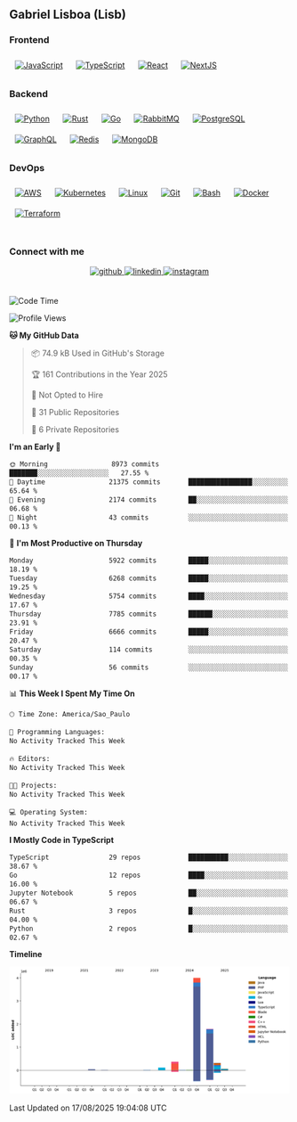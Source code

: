 ## Gabriel Lisboa (Lisb)

### Frontend  
<div align="left">  
<a href="https://www.javascript.com/" target="_blank"><img style="margin: 10px" src="https://profilinator.rishav.dev/skills-assets/javascript-original.svg" alt="JavaScript" height="50" /></a>  
<a href="https://www.typescriptlang.org/" target="_blank"><img style="margin: 10px" src="https://profilinator.rishav.dev/skills-assets/typescript-original.svg" alt="TypeScript" height="50" /></a>  
<a href="https://reactjs.org/" target="_blank"><img style="margin: 10px" src="https://profilinator.rishav.dev/skills-assets/react-original-wordmark.svg" alt="React" height="50" /></a>  
<a href="https://nextjs.org/" target="_blank"><img style="margin: 10px" src="https://profilinator.rishav.dev/skills-assets/nextjs.png" alt="NextJS" height="50" /></a>  
</div>

### Backend  
<div align="left">  
<a href="https://www.python.org/" target="_blank"><img style="margin: 10px" src="https://profilinator.rishav.dev/skills-assets/python-original.svg" alt="Python" height="50" /></a>  
<a href="https://www.rust-lang.org/" target="_blank"><img style="margin: 10px" src="https://profilinator.rishav.dev/skills-assets/rust-plain.svg" alt="Rust" height="50" /></a>  
<a href="https://go.dev/" target="_blank"><img style="margin: 10px" src="https://profilinator.rishav.dev/skills-assets/go-original.svg" alt="Go" height="50" /></a>  
<a href="https://www.rabbitmq.com/" target="_blank"><img style="margin: 10px" src="https://profilinator.rishav.dev/skills-assets/rabbitmq-icon.svg" alt="RabbitMQ" height="50" /></a>  
<a href="https://www.postgresql.org/" target="_blank"><img style="margin: 10px" src="https://profilinator.rishav.dev/skills-assets/postgresql-original-wordmark.svg" alt="PostgreSQL" height="50" /></a>  
<a href="https://graphql.org/" target="_blank"><img style="margin: 10px" src="https://profilinator.rishav.dev/skills-assets/graphql.png" alt="GraphQL" height="50" /></a>  
<a href="https://redis.io/" target="_blank"><img style="margin: 10px" src="https://profilinator.rishav.dev/skills-assets/redis-original-wordmark.svg" alt="Redis" height="50" /></a>  
<a href="https://www.mongodb.com/" target="_blank"><img style="margin: 10px" src="https://profilinator.rishav.dev/skills-assets/mongodb-original-wordmark.svg" alt="MongoDB" height="50" /></a>   
</div>

### DevOps  
<div align="left">  
<a href="https://aws.amazon.com/" target="_blank"><img style="margin: 10px" src="https://profilinator.rishav.dev/skills-assets/amazonwebservices-original-wordmark.svg" alt="AWS" height="50" /></a>  
<a href="https://kubernetes.io/" target="_blank"><img style="margin: 10px" src="https://profilinator.rishav.dev/skills-assets/kubernetes-icon.svg" alt="Kubernetes" height="50" /></a>  
<a href="https://www.linux.org/" target="_blank"><img style="margin: 10px" src="https://profilinator.rishav.dev/skills-assets/linux-original.svg" alt="Linux" height="50" /></a>  
<a href="https://github.com/" target="_blank"><img style="margin: 10px" src="https://profilinator.rishav.dev/skills-assets/git-scm-icon.svg" alt="Git" height="50" /></a>  
<a href="https://www.gnu.org/software/bash/" target="_blank"><img style="margin: 10px" src="https://profilinator.rishav.dev/skills-assets/gnu_bash-icon.svg" alt="Bash" height="50" /></a>  
<a href="https://www.docker.com/" target="_blank"><img style="margin: 10px" src="https://profilinator.rishav.dev/skills-assets/docker-original-wordmark.svg" alt="Docker" height="50" /></a>  
<a href="https://www.terraform.io/" target="_blank"><img style="margin: 10px" src="https://profilinator.rishav.dev/skills-assets/terraformio-icon.svg" alt="Terraform" height="50" /></a>  
</div>

<br/>  

### Connect with me

<div align="center">
<a href="https://github.com/tenlisboa" target="_blank">
<img src=https://img.shields.io/badge/github-%2324292e.svg?&style=for-the-badge&logo=github&logoColor=white alt=github style="margin-bottom: 5px;" />
</a>
<a href="https://linkedin.com/in/lisgood" target="_blank">
<img src=https://img.shields.io/badge/linkedin-%231E77B5.svg?&style=for-the-badge&logo=linkedin&logoColor=white alt=linkedin style="margin-bottom: 5px;" />
</a>
<a href="https://instagram.com/lisgoood_" target="_blank">
<img src=https://img.shields.io/badge/instagram-%23000000.svg?&style=for-the-badge&logo=instagram&logoColor=white alt=instagram style="margin-bottom: 5px;" />
</a>  
</div>  
  

<br/>  

<!--START_SECTION:waka-->
![Code Time](http://img.shields.io/badge/Code%20Time-1%2C016%20hrs%2049%20mins-blue)

![Profile Views](http://img.shields.io/badge/Profile%20Views-0-blue)

**🐱 My GitHub Data** 

> 📦 74.9 kB Used in GitHub's Storage 
 > 
> 🏆 161 Contributions in the Year 2025
 > 
> 🚫 Not Opted to Hire
 > 
> 📜 31 Public Repositories 
 > 
> 🔑 6 Private Repositories 
 > 
**I'm an Early 🐤** 

```text
🌞 Morning                8973 commits        ███████░░░░░░░░░░░░░░░░░░   27.55 % 
🌆 Daytime                21375 commits       ████████████████░░░░░░░░░   65.64 % 
🌃 Evening                2174 commits        ██░░░░░░░░░░░░░░░░░░░░░░░   06.68 % 
🌙 Night                  43 commits          ░░░░░░░░░░░░░░░░░░░░░░░░░   00.13 % 
```
📅 **I'm Most Productive on Thursday** 

```text
Monday                   5922 commits        █████░░░░░░░░░░░░░░░░░░░░   18.19 % 
Tuesday                  6268 commits        █████░░░░░░░░░░░░░░░░░░░░   19.25 % 
Wednesday                5754 commits        ████░░░░░░░░░░░░░░░░░░░░░   17.67 % 
Thursday                 7785 commits        ██████░░░░░░░░░░░░░░░░░░░   23.91 % 
Friday                   6666 commits        █████░░░░░░░░░░░░░░░░░░░░   20.47 % 
Saturday                 114 commits         ░░░░░░░░░░░░░░░░░░░░░░░░░   00.35 % 
Sunday                   56 commits          ░░░░░░░░░░░░░░░░░░░░░░░░░   00.17 % 
```


📊 **This Week I Spent My Time On** 

```text
🕑︎ Time Zone: America/Sao_Paulo

💬 Programming Languages: 
No Activity Tracked This Week

🔥 Editors: 
No Activity Tracked This Week

🐱‍💻 Projects: 
No Activity Tracked This Week

💻 Operating System: 
No Activity Tracked This Week
```

**I Mostly Code in TypeScript** 

```text
TypeScript               29 repos            ██████████░░░░░░░░░░░░░░░   38.67 % 
Go                       12 repos            ████░░░░░░░░░░░░░░░░░░░░░   16.00 % 
Jupyter Notebook         5 repos             ██░░░░░░░░░░░░░░░░░░░░░░░   06.67 % 
Rust                     3 repos             █░░░░░░░░░░░░░░░░░░░░░░░░   04.00 % 
Python                   2 repos             █░░░░░░░░░░░░░░░░░░░░░░░░   02.67 % 
```



**Timeline**

![Lines of Code chart](https://raw.githubusercontent.com/tenlisboa/tenlisboa/main/assets/bar_graph.png)


 Last Updated on 17/08/2025 19:04:08 UTC
<!--END_SECTION:waka-->
